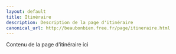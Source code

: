 ```yaml
---
layout: default
title: Itinéraire
description: Description de la page d'itinéraire
canonical_url: http://beaubonbien.free.fr/page/itineraire.html
---
```


Contenu de la page d'itinéraire ici
